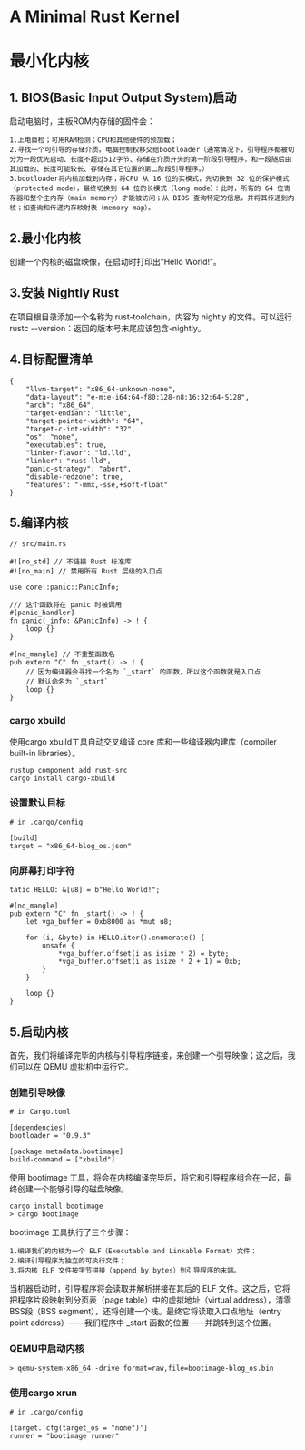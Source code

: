 # A Minimal Rust Kernel
# 最小化内核

## 1. BIOS(Basic Input Output System)启动
启动电脑时，主板ROM内存储的固件会：

    1.上电自检；可用RAM检测；CPU和其他硬件的预加载；
    2.寻找一个可引导的存储介质。电脑控制权移交给bootloader（通常情况下，引导程序都被切分为一段优先启动、长度不超过512字节、存储在介质开头的第一阶段引导程序，和一段随后由其加载的、长度可能较长、存储在其它位置的第二阶段引导程序。）
    3.bootloader将内核加载到内存；将CPU 从 16 位的实模式，先切换到 32 位的保护模式（protected mode），最终切换到 64 位的长模式（long mode）：此时，所有的 64 位寄存器和整个主内存（main memory）才能被访问；从 BIOS 查询特定的信息，并将其传递到内核；如查询和传递内存映射表（memory map）。

## 2.最小化内核
创建一个内核的磁盘映像，在启动时打印出“Hello World!”。

## 3.安装 Nightly Rust
在项目根目录添加一个名称为 rust-toolchain，内容为 nightly 的文件。可以运行 rustc --version：返回的版本号末尾应该包含-nightly。

## 4.目标配置清单

    {
        "llvm-target": "x86_64-unknown-none",
        "data-layout": "e-m:e-i64:64-f80:128-n8:16:32:64-S128",
        "arch": "x86_64",
        "target-endian": "little",
        "target-pointer-width": "64",
        "target-c-int-width": "32",
        "os": "none",
        "executables": true,
        "linker-flavor": "ld.lld",
        "linker": "rust-lld",
        "panic-strategy": "abort",
        "disable-redzone": true,
        "features": "-mmx,-sse,+soft-float"
    }

## 5.编译内核

    // src/main.rs

    #![no_std] // 不链接 Rust 标准库
    #![no_main] // 禁用所有 Rust 层级的入口点

    use core::panic::PanicInfo;

    /// 这个函数将在 panic 时被调用
    #[panic_handler]
    fn panic(_info: &PanicInfo) -> ! {
        loop {}
    }

    #[no_mangle] // 不重整函数名
    pub extern "C" fn _start() -> ! {
        // 因为编译器会寻找一个名为 `_start` 的函数，所以这个函数就是入口点
        // 默认命名为 `_start`
        loop {}
    }

### cargo xbuild
使用cargo xbuild工具自动交叉编译 core 库和一些编译器内建库（compiler built-in libraries）。

    rustup component add rust-src
    cargo install cargo-xbuild

### 设置默认目标
    # in .cargo/config

    [build]
    target = "x86_64-blog_os.json"

### 向屏幕打印字符
    tatic HELLO: &[u8] = b"Hello World!";

    #[no_mangle]
    pub extern "C" fn _start() -> ! {
        let vga_buffer = 0xb8000 as *mut u8;

        for (i, &byte) in HELLO.iter().enumerate() {
            unsafe {
                *vga_buffer.offset(i as isize * 2) = byte;
                *vga_buffer.offset(i as isize * 2 + 1) = 0xb;
            }
        }

        loop {}
    }
## 5.启动内核
首先，我们将编译完毕的内核与引导程序链接，来创建一个引导映像；这之后，我们可以在 QEMU 虚拟机中运行它。

### 创建引导映像
    # in Cargo.toml

    [dependencies]
    bootloader = "0.9.3"

    [package.metadata.bootimage]
    build-command = ["xbuild"]

使用 bootimage 工具，将会在内核编译完毕后，将它和引导程序组合在一起，最终创建一个能够引导的磁盘映像。

    cargo install bootimage
    > cargo bootimage

bootimage 工具执行了三个步骤：

    1.编译我们的内核为一个 ELF（Executable and Linkable Format）文件；
    2.编译引导程序为独立的可执行文件；
    3.将内核 ELF 文件按字节拼接（append by bytes）到引导程序的末端。

当机器启动时，引导程序将会读取并解析拼接在其后的 ELF 文件。这之后，它将把程序片段映射到分页表（page table）中的虚拟地址（virtual address），清零 BSS段（BSS segment），还将创建一个栈。最终它将读取入口点地址（entry point address）——我们程序中 _start 函数的位置——并跳转到这个位置。

### QEMU中启动内核

    > qemu-system-x86_64 -drive format=raw,file=bootimage-blog_os.bin

### 使用cargo xrun

    # in .cargo/config

    [target.'cfg(target_os = "none")']
    runner = "bootimage runner"